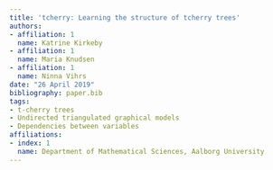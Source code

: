 ```yaml
---
title: 'tcherry: Learning the structure of tcherry trees'
authors:
- affiliation: 1
  name: Katrine Kirkeby
- affiliation: 1
  name: Maria Knudsen
- affiliation: 1
  name: Ninna Vihrs
date: "26 April 2019"
bibliography: paper.bib
tags:
- t-cherry trees
- Undirected triangulated graphical models
- Dependencies between variables
affiliations:
- index: 1
  name: Department of Mathematical Sciences, Aalborg University
---
```



